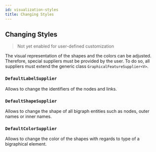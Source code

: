 ```yaml
---
id: visualization-styles
title: Changing Styles
---
```


## Changing Styles

> Not yet enabled for user-defined customization

The visual representation of the shapes and the colors can be adjusted.
Therefore, special suppliers must be provided by the user.
To do so, all suppliers must extend the generic class `GraphicalFeatureSupplier<V>`.

### `DefaultLabelSupplier`

Allows to change the identifiers of the nodes and links.

### `DefaultShapeSupplier`

Allows to change the shape of all bigraph entities such as nodes, outer names or inner names.

### `DefaultColorSupplier`

Allows to change the color of the shapes with regards to type of a bigraphical element.
